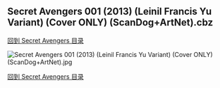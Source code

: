 ## Secret Avengers 001 (2013) (Leinil Francis Yu Variant) (Cover ONLY) (ScanDog+ArtNet).cbz


[回到 Secret Avengers 目录](https://github.com/alicewish/markdown/blob/master/series/Secret-Avengers.md)


![Secret Avengers 001 (2013) (Leinil Francis Yu Variant) (Cover ONLY) (ScanDog+ArtNet).jpg](https://wx1.sinaimg.cn/large/6a9fdecaly1fr0x2yc4ikj21401pm1h2.jpg)

[回到 Secret Avengers 目录](https://github.com/alicewish/markdown/blob/master/series/Secret-Avengers.md)

